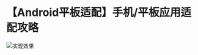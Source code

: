 # 【Android平板适配】手机/平板应用适配攻略
![实现效果](https://upload-images.jianshu.io/upload_images/2268884-6fa45aa20f82535b.png?imageMogr2/auto-orient/strip%7CimageView2/2/w/1240)

